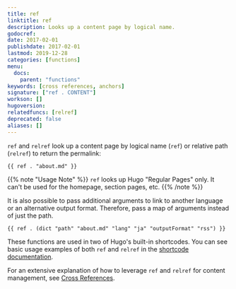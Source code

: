 ```yaml
---
title: ref
linktitle: ref
description: Looks up a content page by logical name.
godocref:
date: 2017-02-01
publishdate: 2017-02-01
lastmod: 2019-12-28
categories: [functions]
menu:
  docs:
    parent: "functions"
keywords: [cross references, anchors]
signature: ["ref . CONTENT"]
workson: []
hugoversion:
relatedfuncs: [relref]
deprecated: false
aliases: []
---
```


`ref` and `relref` look up a content page by logical name (`ref`) or relative path (`relref`) to return the permalink:

```
{{ ref . "about.md" }}
```

{{% note "Usage Note" %}}
`ref` looks up Hugo "Regular Pages" only. It can't be used for the homepage, section pages, etc.
{{% /note %}}

It is also possible to pass additional arguments to link to another language or an alternative output format. Therefore, pass a map of arguments instead of just the path.

``` 
{{ ref . (dict "path" "about.md" "lang" "ja" "outputFormat" "rss") }} 
```

These functions are used in two of Hugo's built-in shortcodes. You can see basic usage examples of both `ref` and `relref` in the [shortcode documentation](/content-management/shortcodes/#ref-and-relref).

For an extensive explanation of how to leverage `ref` and `relref` for content management, see [Cross References](/content-management/cross-references/).
